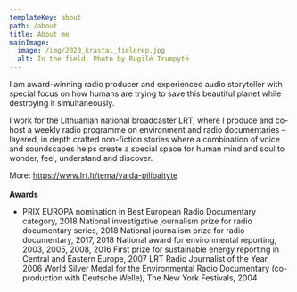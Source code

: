 ```yaml
---
templateKey: about
path: /about
title: About me
mainImage:
  image: /img/2020_krastai_fieldrep.jpg
  alt: In the field. Photo by Rugilė Trumpytė
---
```

I am award-winning radio producer and experienced audio storyteller with special focus on how humans are trying to save this beautiful planet while destroying it simultaneously.

I work for the Lithuanian national broadcaster LRT, where I produce and co-host a weekly radio programme on environment and radio documentaries – layered, in depth crafted non-fiction stories where a combination of voice and soundscapes helps create a special space for human mind and soul to wonder, feel, understand and discover.

More: https://www.lrt.lt/tema/vaida-pilibaityte \
\
**Awards** 

* PRIX EUROPA nomination in Best European Radio Documentary category, 2018  National investigative journalism prize for radio documentary series, 2018 
  National journalism prize for radio documentary, 2017, 2018
  National award for environmental reporting, 2003, 2005, 2008, 2016
  First prize for sustainable energy reporting in Central and Eastern Europe, 2007
  LRT Radio Journalist of the Year, 2006
  World Silver Medal for the Environmental Radio Documentary (co-production with Deutsche Welle), The New York Festivals, 2004